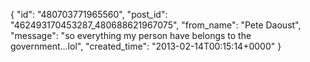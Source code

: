  {
   "id": "480703771965560",
   "post_id": "462493170453287_480688621967075",
   "from_name": "Pete Daoust",
   "message": "so everything my person have belongs to the government...lol",
   "created_time": "2013-02-14T00:15:14+0000"
 }

